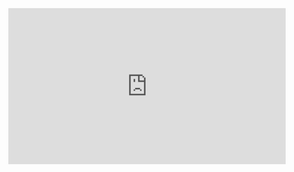 




<iframe width="560" height="315" src="https://www.youtube-nocookie.com/embed/ncv6XcyLbJQ?si=gK0XcpyaihN2aqWI" title="YouTube video player" frameborder="0" allow="accelerometer; autoplay; clipboard-write; encrypted-media; gyroscope; picture-in-picture; web-share" allowfullscreen></iframe>